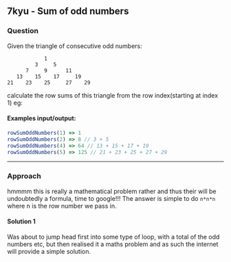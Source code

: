 ## 7kyu - Sum of odd numbers

### Question
Given the triangle of consecutive odd numbers:

```
            1
         3     5
      7     9      11
   13    15    17     19
21    23    25     27    29
```

calculate the row sums of this triangle from the row index(starting at index 1) eg:

#### Examples input/output:
```js
rowSumOddNumbers(1) => 1
rowSumOddNumbers(2) => 8 // 3 + 5
rowSumOddNumbers(4) => 64 // 13 + 15 + 17 + 19
rowSumOddNumbers(5) => 125 // 21 + 23 + 25 + 27 + 29
```

<hr>

### Approach
hmmmm this is really a mathematical problem rather and thus their will be undoubtedly a formula, time to google!!!
The answer is simple to do `n*n*n` where n is the row number we pass in.

#### Solution 1

Was about to jump head first into some type of loop, with a total of the odd numbers etc, but then realised it a maths problem and as such the internet will provide a simple solution. 
